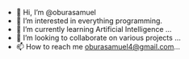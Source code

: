- 👋 Hi, I’m @oburasamuel
- 👀 I’m interested in everything programming.
- 🌱 I’m currently learning Artificial Intelligence ...
- 💞️ I’m looking to collaborate on various projects ...
- 📫 How to reach me oburasamuel4@gmail.com...

<!---
oburasamuel/oburasamuel is a ✨ special ✨ repository because its `README.md` (this file) appears on your GitHub profile.
You can click the Preview link to take a look at your changes.
--->
